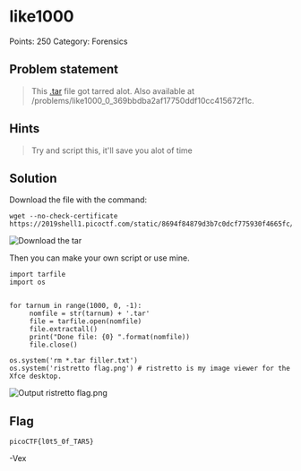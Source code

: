 # like1000

Points: 250
Category: Forensics

## Problem statement
>  This [.tar](https://2019shell1.picoctf.com/static/8694f84879d3b7c0dcf775930f4665fc/1000.tar) file got tarred alot. Also available at /problems/like1000_0_369bbdba2af17750ddf10cc415672f1c.

## Hints
>  Try and script this, it'll save you alot of time

## Solution

Download the file with the command:

```console 
wget --no-check-certificate https://2019shell1.picoctf.com/static/8694f84879d3b7c0dcf775930f4665fc/1000.tar
```


![Download the tar](https://i.imgur.com/2cvHaIj.png)


Then you can make your own script or use mine.

```python3
import tarfile
import os


for tarnum in range(1000, 0, -1):
     nomfile = str(tarnum) + '.tar'
     file = tarfile.open(nomfile)
     file.extractall()
     print("Done file: {0} ".format(nomfile))
     file.close()

os.system('rm *.tar filler.txt')
os.system('ristretto flag.png') # ristretto is my image viewer for the Xfce desktop. 
```


![Output ristretto flag.png](https://i.imgur.com/o6Xmwf7.png)


## Flag

`picoCTF{l0t5_0f_TAR5}`

-Vex	
